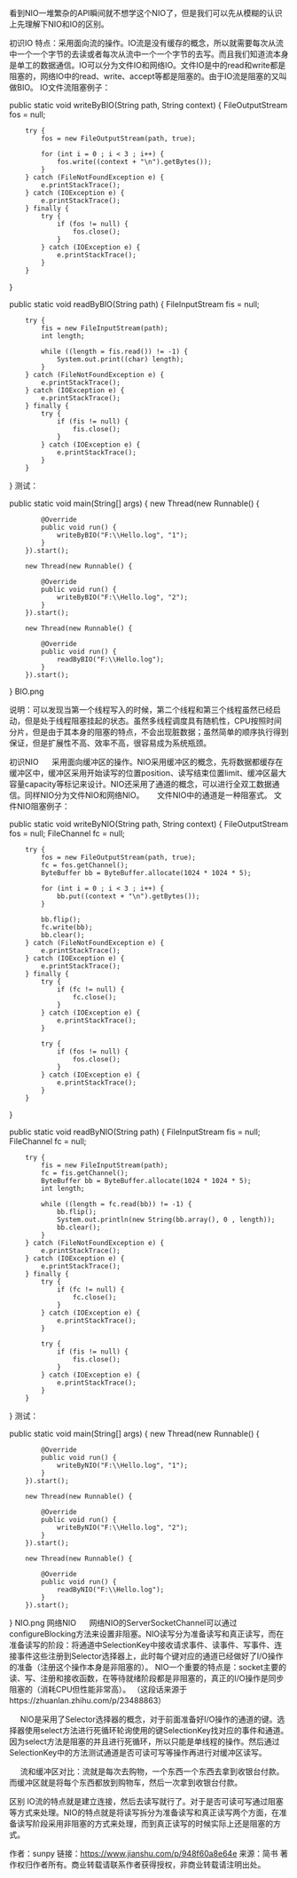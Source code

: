看到NIO一堆繁杂的API瞬间就不想学这个NIO了，但是我们可以先从模糊的认识上先理解下NIO和IO的区别。



初识IO
特点：采用面向流的操作。IO流是没有缓存的概念，所以就需要每次从流中一个一个字节的去读或者每次从流中一个一个字节的去写。而且我们知道流本身是单工的数据通信。IO可以分为文件IO和网络IO。文件IO是中的read和write都是阻塞的，网络IO中的read、write、accept等都是阻塞的。由于IO流是阻塞的又叫做BIO。
IO文件流阻塞例子：

public static void writeByBIO(String path, String context) {
        FileOutputStream fos = null;
        
        try {
            fos = new FileOutputStream(path, true);
            
            for (int i = 0 ; i < 3 ; i++) {
                fos.write((context + "\n").getBytes());
            }
        } catch (FileNotFoundException e) {
            e.printStackTrace();
        } catch (IOException e) {
            e.printStackTrace();
        } finally {
            try {
                if (fos != null) {
                    fos.close();
                }
            } catch (IOException e) {
                e.printStackTrace();
            }
        }
}

public static void readByBIO(String path) {
        FileInputStream fis = null;
        
        try {
            fis = new FileInputStream(path);
            int length;
            
            while ((length = fis.read()) != -1) {
                System.out.print((char) length);
            }
        } catch (FileNotFoundException e) {
            e.printStackTrace();
        } catch (IOException e) {
            e.printStackTrace();
        } finally {
            try {
                if (fis != null) {
                    fis.close();
                }
            } catch (IOException e) {
                e.printStackTrace();
            }
        }
}
测试：

public static void main(String[] args) {
        new Thread(new Runnable() {

            @Override
            public void run() {
                writeByBIO("F:\\Hello.log", "1");
            }
        }).start();
        
        new Thread(new Runnable() {

            @Override
            public void run() {
                writeByBIO("F:\\Hello.log", "2");
            }
        }).start();
        
        new Thread(new Runnable() {

            @Override
            public void run() {
                readByBIO("F:\\Hello.log");
            }
        }).start();
}
BIO.png

说明：可以发现当第一个线程写入的时候，第二个线程和第三个线程虽然已经启动，但是处于线程阻塞挂起的状态。虽然多线程调度具有随机性，CPU按照时间分片，但是由于其本身的阻塞的特点，不会出现脏数据；虽然简单的顺序执行得到保证，但是扩展性不高、效率不高，很容易成为系统瓶颈。

初识NIO
     采用面向缓冲区的操作。NIO采用缓冲区的概念，先将数据都缓存在缓冲区中，缓冲区采用开始读写的位置position、读写结束位置limit、缓冲区最大容量capacity等标记来设计。NIO还采用了通道的概念，可以进行全双工数据通信。同样NIO分为文件NIO和网络NIO。
     文件NIO中的通道是一种阻塞式。
文件NIO阻塞例子：

public static void writeByNIO(String path, String context) {
        FileOutputStream fos = null;
        FileChannel fc = null;
        
        try {
            fos = new FileOutputStream(path, true);
            fc = fos.getChannel();
            ByteBuffer bb = ByteBuffer.allocate(1024 * 1024 * 5);
            
            for (int i = 0 ; i < 3 ; i++) {
                bb.put((context + "\n").getBytes());
            }
            
            bb.flip();
            fc.write(bb);
            bb.clear();
        } catch (FileNotFoundException e) {
            e.printStackTrace();
        } catch (IOException e) {
            e.printStackTrace();
        } finally {
            try {
                if (fc != null) {
                    fc.close();
                }
            } catch (IOException e) {
                e.printStackTrace();
            }
            
            try {
                if (fos != null) {
                    fos.close();
                }
            } catch (IOException e) {
                e.printStackTrace();
            }
        }
}
    
public static void readByNIO(String path) {
        FileInputStream fis = null;
        FileChannel fc = null;
        
        try {
            fis = new FileInputStream(path);
            fc = fis.getChannel();
            ByteBuffer bb = ByteBuffer.allocate(1024 * 1024 * 5);
            int length;
            
            while ((length = fc.read(bb)) != -1) {
                bb.flip();
                System.out.println(new String(bb.array(), 0 , length));
                bb.clear();
            }
        } catch (FileNotFoundException e) {
            e.printStackTrace();
        } catch (IOException e) {
            e.printStackTrace();
        } finally {
            try {
                if (fc != null) {
                    fc.close();
                }
            } catch (IOException e) {
                e.printStackTrace();
            }
            
            try {
                if (fis != null) {
                    fis.close();
                }
            } catch (IOException e) {
                e.printStackTrace();
            }
        }
}
测试：

public static void main(String[] args) {
        new Thread(new Runnable() {

            @Override
            public void run() {
                writeByNIO("F:\\Hello.log", "1");
            }
        }).start();
        
        new Thread(new Runnable() {

            @Override
            public void run() {
                writeByNIO("F:\\Hello.log", "2");
            }
        }).start();
        
        new Thread(new Runnable() {

            @Override
            public void run() {
                readByNIO("F:\\Hello.log");
            }
        }).start();
}
NIO.png
网络NIO
     网络NIO的ServerSocketChannel可以通过configureBlocking方法来设置非阻塞。NIO读写分为准备读写和真正读写，而在准备读写的阶段：将通道中SelectionKey中接收请求事件、读事件、写事件、连接事件这些注册到Selector选择器上，此时每个键对应的通道已经做好了I/O操作的准备（注册这个操作本身是非阻塞的）。
NIO一个重要的特点是：socket主要的读、写、注册和接收函数，在等待就绪阶段都是非阻塞的，真正的I/O操作是同步阻塞的（消耗CPU但性能非常高）。 （这段话来源于https://zhuanlan.zhihu.com/p/23488863）

     NIO是采用了Selector选择器的概念，对于前面准备好I/O操作的通道的键。选择器使用select方法进行死循环轮询使用的键SelectionKey找对应的事件和通道。因为select方法是阻塞的并且进行死循环，所以只能是单线程的操作。然后通过SelectionKey中的方法测试通道是否可读可写等操作再进行对缓冲区读写。

     流和缓冲区对比：流就是每次去购物，一个东西一个东西去拿到收银台付款。而缓冲区就是将每个东西都放到购物车，然后一次拿到收银台付款。

区别
IO流的特点就是建立连接，然后去读写就行了。对于是否可读可写通过阻塞等方式来处理。NIO的特点就是将读写拆分为准备读写和真正读写两个方面，在准备读写阶段采用非阻塞的方式来处理，而到真正读写的时候实际上还是阻塞的方式。



作者：sunpy
链接：https://www.jianshu.com/p/948f60a8e64e
来源：简书
著作权归作者所有。商业转载请联系作者获得授权，非商业转载请注明出处。
